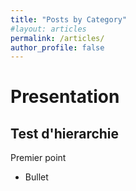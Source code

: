 ```yaml
---
title: "Posts by Category"
#layout: articles
permalink: /articles/
author_profile: false
---
```

# Presentation

## Test d'hierarchie
Premier point
- Bullet